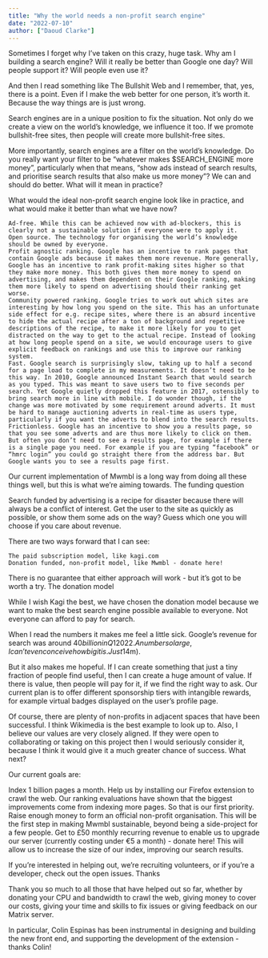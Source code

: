 ```yaml
---
title: "Why the world needs a non-profit search engine"
date: "2022-07-10"
author: ["Daoud Clarke"]
---
```


Sometimes I forget why I’ve taken on this crazy, huge task. Why am I building a search engine? Will it really be better than Google one day? Will people support it? Will people even use it?

And then I read something like The Bullshit Web and I remember, that, yes, there is a point. Even if I make the web better for one person, it’s worth it. Because the way things are is just wrong.

Search engines are in a unique position to fix the situation. Not only do we create a view on the world’s knowledge, we influence it too. If we promote bullshit-free sites, then people will create more bullshit-free sites.

More importantly, search engines are a filter on the world’s knowledge. Do you really want your filter to be “whatever makes $SEARCH_ENGINE more money”, particularly when that means, “show ads instead of search results, and prioritise search results that also make us more money”? We can and should do better.
What will it mean in practice?

What would the ideal non-profit search engine look like in practice, and what would make it better than what we have now?

    Ad-free. While this can be achieved now with ad-blockers, this is clearly not a sustainable solution if everyone were to apply it.
    Open source. The technology for organising the world’s knowledge should be owned by everyone.
    Profit agnostic ranking. Google has an incentive to rank pages that contain Google ads because it makes them more revenue. More generally, Google has an incentive to rank profit-making sites higher so that they make more money. This both gives them more money to spend on advertising, and makes them dependent on their Google ranking, making them more likely to spend on advertising should their ranking get worse.
    Community powered ranking. Google tries to work out which sites are interesting by how long you spend on the site. This has an unfortunate side effect for e.g. recipe sites, where there is an absurd incentive to hide the actual recipe after a ton of background and repetitive descriptions of the recipe, to make it more likely for you to get distracted on the way to get to the actual recipe. Instead of looking at how long people spend on a site, we would encourage users to give explicit feedback on rankings and use this to improve our ranking system.
    Fast. Google search is surprisingly slow, taking up to half a second for a page load to complete in my measurements. It doesn’t need to be this way. In 2010, Google announced Instant Search that would search as you typed. This was meant to save users two to five seconds per search. Yet Google quietly dropped this feature in 2017, ostensibly to bring search more in line with mobile. I do wonder though, if the change was more motivated by some requirement around adverts. It must be hard to manage auctioning adverts in real-time as users type, particularly if you want the adverts to blend into the search results.
    Frictionless. Google has an incentive to show you a results page, so that you see some adverts and are thus more likely to click on them. But often you don’t need to see a results page, for example if there is a single page you need. For example if you are typing “facebook” or “hmrc login” you could go straight there from the address bar. But Google wants you to see a results page first.

Our current implementation of Mwmbl is a long way from doing all these things well, but this is what we’re aiming towards.
The funding question

Search funded by advertising is a recipe for disaster because there will always be a conflict of interest. Get the user to the site as quickly as possible, or show them some ads on the way? Guess which one you will choose if you care about revenue.

There are two ways forward that I can see:

    The paid subscription model, like kagi.com
    Donation funded, non-profit model, like Mwmbl - donate here!

There is no guarantee that either approach will work - but it’s got to be worth a try.
The donation model

While I wish Kagi the best, we have chosen the donation model because we want to make the best search engine possible available to everyone. Not everyone can afford to pay for search.

When I read the numbers it makes me feel a little sick. Google’s revenue for search was around $40 billion in Q1 2022. A number so large, I can’t even conceive how big it is. Just 1% of 1% of this would be more money than I’d know what to do with ($4m).

But it also makes me hopeful. If I can create something that just a tiny fraction of people find useful, then I can create a huge amount of value. If there is value, then people will pay for it, if we find the right way to ask. Our current plan is to offer different sponsorship tiers with intangible rewards, for example virtual badges displayed on the user’s profile page.

Of course, there are plenty of non-profits in adjacent spaces that have been successful. I think Wikimedia is the best example to look up to. Also, I believe our values are very closely aligned. If they were open to collaborating or taking on this project then I would seriously consider it, because I think it would give it a much greater chance of success.
What next?

Our current goals are:

Index 1 billion pages a month. Help us by installing our Firefox extension to crawl the web. Our ranking evaluations have shown that the biggest improvements come from indexing more pages. So that is our first priority.
Raise enough money to form an official non-profit organisation. This will be the first step in making Mwmbl sustainable, beyond being a side-project for a few people.
Get to £50 monthly recurring revenue to enable us to upgrade our server (currently costing under €5 a month) - donate here! This will allow us to increase the size of our index, improving our search results.

If you’re interested in helping out, we’re recruiting volunteers, or if you’re a developer, check out the open issues.
Thanks

Thank you so much to all those that have helped out so far, whether by donating your CPU and bandwidth to crawl the web, giving money to cover our costs, giving your time and skills to fix issues or giving feedback on our Matrix server.

In particular, Colin Espinas has been instrumental in designing and building the new front end, and supporting the development of the extension - thanks Colin!